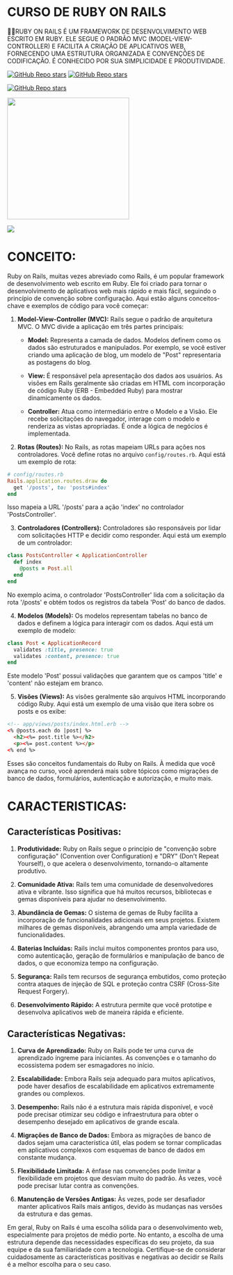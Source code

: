 # CURSO DE RUBY ON RAILS
👨‍⚖️RUBY ON RAILS É UM FRAMEWORK DE DESENVOLVIMENTO WEB ESCRITO EM RUBY. ELE SEGUE O PADRÃO MVC (MODEL-VIEW-CONTROLLER) E FACILITA A CRIAÇÃO DE APLICATIVOS WEB, FORNECENDO UMA ESTRUTURA ORGANIZADA E CONVENÇÕES DE CODIFICAÇÃO. É CONHECIDO POR SUA SIMPLICIDADE E PRODUTIVIDADE.

[![GitHub Repo stars](https://img.shields.io/badge/VILHALVA-GITHUB-03A9F4?logo=github)](https://github.com/VILHALVA) 
[![GitHub Repo stars](https://img.shields.io/badge/VEJA-DOCUMENTAÇÃO-03A9F4?logo=google)](https://guides.rubyonrails.org/) <br>

[![GitHub Repo stars](https://img.shields.io/badge/-PLAYLIST%20DO%20YOUTUBE-blueviolet)](https://youtube.com/playlist?list=PLnV7i1DUV_zP6BV1xoy0TV5IkPcYtz6rx&si=d8KqAEVtfo6-nY4Z)

<img src="https://assets.stickpng.com/images/62c48bd4d884e8c372162224.png" align="center" width="280"> <br>

![](https://i.imgur.com/waxVImv.png)

# CONCEITO:
Ruby on Rails, muitas vezes abreviado como Rails, é um popular framework de desenvolvimento web escrito em Ruby. Ele foi criado para tornar o desenvolvimento de aplicativos web mais rápido e mais fácil, seguindo o princípio de convenção sobre configuração. Aqui estão alguns conceitos-chave e exemplos de código para você começar:

1. **Model-View-Controller (MVC):** Rails segue o padrão de arquitetura MVC. O MVC divide a aplicação em três partes principais:

   - **Model:** Representa a camada de dados. Modelos definem como os dados são estruturados e manipulados. Por exemplo, se você estiver criando uma aplicação de blog, um modelo de "Post" representaria as postagens do blog.

   - **View:** É responsável pela apresentação dos dados aos usuários. As visões em Rails geralmente são criadas em HTML com incorporação de código Ruby (ERB - Embedded Ruby) para mostrar dinamicamente os dados.

   - **Controller:** Atua como intermediário entre o Modelo e a Visão. Ele recebe solicitações do navegador, interage com o modelo e renderiza as vistas apropriadas. É onde a lógica de negócios é implementada.

2. **Rotas (Routes):** No Rails, as rotas mapeiam URLs para ações nos controladores. Você define rotas no arquivo `config/routes.rb`. Aqui está um exemplo de rota:

```ruby
# config/routes.rb
Rails.application.routes.draw do
  get '/posts', to: 'posts#index'
end
```

Isso mapeia a URL '/posts' para a ação 'index' no controlador 'PostsController'.

3. **Controladores (Controllers):** Controladores são responsáveis por lidar com solicitações HTTP e decidir como responder. Aqui está um exemplo de um controlador:

```ruby
class PostsController < ApplicationController
  def index
    @posts = Post.all
  end
end
```

No exemplo acima, o controlador 'PostsController' lida com a solicitação da rota '/posts' e obtém todos os registros da tabela 'Post' do banco de dados.

4. **Modelos (Models):** Os modelos representam tabelas no banco de dados e definem a lógica para interagir com os dados. Aqui está um exemplo de modelo:

```ruby
class Post < ApplicationRecord
  validates :title, presence: true
  validates :content, presence: true
end
```

Este modelo 'Post' possui validações que garantem que os campos 'title' e 'content' não estejam em branco.

5. **Visões (Views):** As visões geralmente são arquivos HTML incorporando código Ruby. Aqui está um exemplo de uma visão que itera sobre os posts e os exibe:

```html
<!-- app/views/posts/index.html.erb -->
<% @posts.each do |post| %>
  <h2><%= post.title %></h2>
  <p><%= post.content %></p>
<% end %>
```

Esses são conceitos fundamentais do Ruby on Rails. À medida que você avança no curso, você aprenderá mais sobre tópicos como migrações de banco de dados, formulários, autenticação e autorização, e muito mais.

# CARACTERISTICAS:
## Características Positivas:
1. **Produtividade:** Ruby on Rails segue o princípio de "convenção sobre configuração" (Convention over Configuration) e "DRY" (Don't Repeat Yourself), o que acelera o desenvolvimento, tornando-o altamente produtivo.

2. **Comunidade Ativa:** Rails tem uma comunidade de desenvolvedores ativa e vibrante. Isso significa que há muitos recursos, bibliotecas e gemas disponíveis para ajudar no desenvolvimento.

3. **Abundância de Gemas:** O sistema de gemas de Ruby facilita a incorporação de funcionalidades adicionais em seus projetos. Existem milhares de gemas disponíveis, abrangendo uma ampla variedade de funcionalidades.

4. **Baterias Incluídas:** Rails inclui muitos componentes prontos para uso, como autenticação, geração de formulários e manipulação de banco de dados, o que economiza tempo na configuração.

5. **Segurança:** Rails tem recursos de segurança embutidos, como proteção contra ataques de injeção de SQL e proteção contra CSRF (Cross-Site Request Forgery).

6. **Desenvolvimento Rápido:** A estrutura permite que você prototipe e desenvolva aplicativos web de maneira rápida e eficiente.

## Características Negativas:
1. **Curva de Aprendizado:** Ruby on Rails pode ter uma curva de aprendizado íngreme para iniciantes. As convenções e o tamanho do ecossistema podem ser esmagadores no início.

2. **Escalabilidade:** Embora Rails seja adequado para muitos aplicativos, pode haver desafios de escalabilidade em aplicativos extremamente grandes ou complexos.

3. **Desempenho:** Rails não é a estrutura mais rápida disponível, e você pode precisar otimizar seu código e infraestrutura para obter o desempenho desejado em aplicativos de grande escala.

4. **Migrações de Banco de Dados:** Embora as migrações de banco de dados sejam uma característica útil, elas podem se tornar complicadas em aplicativos complexos com esquemas de banco de dados em constante mudança.

5. **Flexibilidade Limitada:** A ênfase nas convenções pode limitar a flexibilidade em projetos que desviam muito do padrão. Às vezes, você pode precisar lutar contra as convenções.

6. **Manutenção de Versões Antigas:** Às vezes, pode ser desafiador manter aplicativos Rails mais antigos, devido às mudanças nas versões da estrutura e das gemas.

Em geral, Ruby on Rails é uma escolha sólida para o desenvolvimento web, especialmente para projetos de médio porte. No entanto, a escolha de uma estrutura depende das necessidades específicas do seu projeto, da sua equipe e da sua familiaridade com a tecnologia. Certifique-se de considerar cuidadosamente as características positivas e negativas ao decidir se Rails é a melhor escolha para o seu caso.
